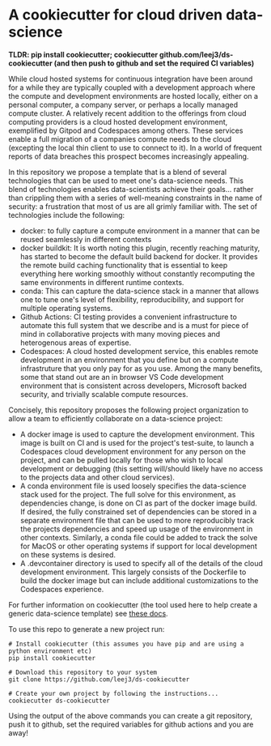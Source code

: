 # A cookiecutter for cloud driven data-science

**TLDR: pip install cookiecutter; cookiecutter github.com/leej3/ds-cookiecutter (and then push to github and set the required CI variables)**

While cloud hosted systems for continuous integration have been around for a while they are typically coupled with a development approach where the compute and development environments are hosted locally, either on a personal computer, a company server, or perhaps a locally managed compute cluster. A relatively recent addition to the offerings from cloud computing providers is a cloud hosted development environment, exemplified by Gitpod and Codespaces among others. These services enable a full migration of a companies compute needs to the cloud (excepting the local thin client to use to connect to it). In a world of frequent reports of data breaches this prospect becomes increasingly appealing.

In this repository we propose a template that is a blend of several technologies that can be used to meet one's data-science needs. This blend of technologies enables data-scientists achieve their goals... rather than crippling them with a series of well-meaning constraints in the name of security: a frustration that most of us are all grimly familiar with. The set of technologies include the following:
+ docker: to fully capture a compute environment in a manner that can be reused seamlessly in different contexts
+ docker buildkit: It is worth noting this plugin, recently reaching maturity, has started to become the default build backend for docker. It provides the remote build caching functionality that is essential to keep everything here working smoothly without constantly recomputing the same environments in different runtime contexts.
+ conda: This can capture the data-science stack in a manner that allows one to tune one's level of flexibility, reproducibility, and support for multiple operating systems.
+ Github Actions: CI testing provides a convenient infrastructure to automate this full system that we describe and is a must for piece of mind in collaborative projects with many moving pieces and heterogenous areas of expertise.
+ Codespaces: A cloud hosted development service, this enables remote development in an environment that you define but on a compute infrastruture that you only pay for as you use. Among the many benefits, some that stand out are an in browser VS Code development environment that is consistent across developers, Microsoft backed security, and trivially scalable compute resources.

Concisely, this repository proposes the following project organization to allow a team to efficiently collaborate on a data-science project:
+ A docker image is used to capture the development environment. This image is built on CI and is used for the project's test-suite, to launch a Codespaces cloud development environment for any person on the project, and can be pulled locally for those who wish to local development or debugging (this setting will/should likely have no access to the projects data and other cloud services).
+ A conda environment file is used loosely specifies the data-science stack used for the project. The full solve for this environment, as dependencies change, is done on CI as part of the docker image build. If desired, the fully constrained set of dependencies can be stored in a separate environment file that can be used to more reproducibly track the projects dependencies and speed up usage of the environment in other contexts. Similarly, a conda file could be added to track the solve for MacOS or other operating systems if support for local development on these systems is desired.
+ A .devcontainer directory is used to specify all of the details of the cloud development environment. This largely consists of the Dockerfile to build the docker image but can include additional customizations to the Codespaces experience.


For further information on cookiecutter (the tool used here to help create a generic data-science template) see [these docs](https://cookiecutter.readthedocs.io/en/2.0.2/overview.html).

To use this repo to generate a new project run:

```
# Install cookiecutter (this assumes you have pip and are using a python environment etc)
pip install cookiecutter

# Download this repository to your system
git clone https://github.com/leej3/ds-cookiecutter

# Create your own project by following the instructions...
cookiecutter ds-cookiecutter
```	
Using the output of the above commands you can create a git repository, push it to github, set the required variables for github actions and you are away!
